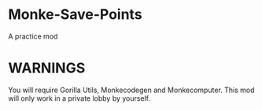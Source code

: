 # Monke-Save-Points
A practice mod
# WARNINGS
You will require Gorilla Utils, Monkecodegen and Monkecomputer. This mod will only work in a private lobby by yourself.

